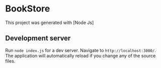 # BookStore

This project was generated with [Node Js]

## Development server

Run `node index.js` for a dev server. Navigate to `http://localhost:3000/`. The application will automatically reload if you change any of the source files.
